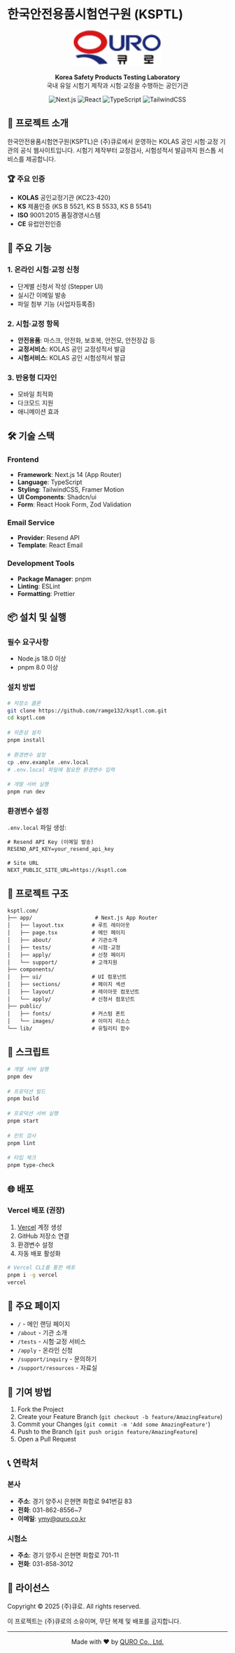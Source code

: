 # 한국안전용품시험연구원 (KSPTL)

<p align="center">
  <img src="public/quro_logo.png" alt="KSPTL Logo" width="200"/>
</p>

<p align="center">
  <strong>Korea Safety Products Testing Laboratory</strong><br>
  국내 유일 시험기 제작과 시험·교정을 수행하는 공인기관
</p>

<p align="center">
  <img src="https://img.shields.io/badge/Next.js-14.0-black?style=flat-square&logo=next.js" alt="Next.js"/>
  <img src="https://img.shields.io/badge/React-18.0-61DAFB?style=flat-square&logo=react" alt="React"/>
  <img src="https://img.shields.io/badge/TypeScript-5.0-3178C6?style=flat-square&logo=typescript" alt="TypeScript"/>
  <img src="https://img.shields.io/badge/TailwindCSS-3.4-06B6D4?style=flat-square&logo=tailwindcss" alt="TailwindCSS"/>
</p>

## 📌 프로젝트 소개

한국안전용품시험연구원(KSPTL)은 (주)큐로에서 운영하는 KOLAS 공인 시험·교정 기관의 공식 웹사이트입니다. 시험기 제작부터 교정검사, 시험성적서 발급까지 원스톱 서비스를 제공합니다.

### 🏆 주요 인증
- **KOLAS** 공인교정기관 (KC23-420)
- **KS** 제품인증 (KS B 5521, KS B 5533, KS B 5541)
- **ISO** 9001:2015 품질경영시스템
- **CE** 유럽안전인증

## 🚀 주요 기능

### 1. 온라인 시험·교정 신청
- 단계별 신청서 작성 (Stepper UI)
- 실시간 이메일 발송
- 파일 첨부 기능 (사업자등록증)

### 2. 시험·교정 항목
- **안전용품**: 마스크, 안전화, 보호복, 안전모, 안전장갑 등
- **교정서비스**: KOLAS 공인 교정성적서 발급
- **시험서비스**: KOLAS 공인 시험성적서 발급

### 3. 반응형 디자인
- 모바일 최적화
- 다크모드 지원
- 애니메이션 효과

## 🛠 기술 스택

### Frontend
- **Framework**: Next.js 14 (App Router)
- **Language**: TypeScript
- **Styling**: TailwindCSS, Framer Motion
- **UI Components**: Shadcn/ui
- **Form**: React Hook Form, Zod Validation

### Email Service
- **Provider**: Resend API
- **Template**: React Email

### Development Tools
- **Package Manager**: pnpm
- **Linting**: ESLint
- **Formatting**: Prettier

## 📦 설치 및 실행

### 필수 요구사항
- Node.js 18.0 이상
- pnpm 8.0 이상

### 설치 방법

```bash
# 저장소 클론
git clone https://github.com/ramge132/ksptl.com.git
cd ksptl.com

# 의존성 설치
pnpm install

# 환경변수 설정
cp .env.example .env.local
# .env.local 파일에 필요한 환경변수 입력

# 개발 서버 실행
pnpm run dev
```

### 환경변수 설정

`.env.local` 파일 생성:

```env
# Resend API Key (이메일 발송)
RESEND_API_KEY=your_resend_api_key

# Site URL
NEXT_PUBLIC_SITE_URL=https://ksptl.com
```

## 📁 프로젝트 구조

```
ksptl.com/
├── app/                    # Next.js App Router
│   ├── layout.tsx         # 루트 레이아웃
│   ├── page.tsx           # 메인 페이지
│   ├── about/             # 기관소개
│   ├── tests/             # 시험·교정
│   ├── apply/             # 신청 페이지
│   └── support/           # 고객지원
├── components/            
│   ├── ui/                # UI 컴포넌트
│   ├── sections/          # 페이지 섹션
│   ├── layout/            # 레이아웃 컴포넌트
│   └── apply/             # 신청서 컴포넌트
├── public/
│   ├── fonts/             # 커스텀 폰트
│   └── images/            # 이미지 리소스
└── lib/                   # 유틸리티 함수
```

## 🔧 스크립트

```bash
# 개발 서버 실행
pnpm dev

# 프로덕션 빌드
pnpm build

# 프로덕션 서버 실행
pnpm start

# 린트 검사
pnpm lint

# 타입 체크
pnpm type-check
```

## 🌐 배포

### Vercel 배포 (권장)

1. [Vercel](https://vercel.com) 계정 생성
2. GitHub 저장소 연결
3. 환경변수 설정
4. 자동 배포 활성화

```bash
# Vercel CLI를 통한 배포
pnpm i -g vercel
vercel
```

## 📝 주요 페이지

- `/` - 메인 랜딩 페이지
- `/about` - 기관 소개
- `/tests` - 시험·교정 서비스
- `/apply` - 온라인 신청
- `/support/inquiry` - 문의하기
- `/support/resources` - 자료실

## 🤝 기여 방법

1. Fork the Project
2. Create your Feature Branch (`git checkout -b feature/AmazingFeature`)
3. Commit your Changes (`git commit -m 'Add some AmazingFeature'`)
4. Push to the Branch (`git push origin feature/AmazingFeature`)
5. Open a Pull Request

## 📞 연락처

### 본사
- **주소**: 경기 양주시 은현면 화합로 941번길 83
- **전화**: 031-862-8556~7
- **이메일**: ymy@quro.co.kr

### 시험소
- **주소**: 경기 양주시 은현면 화합로 701-11
- **전화**: 031-858-3012

## 📄 라이선스

Copyright © 2025 (주)큐로. All rights reserved.

이 프로젝트는 (주)큐로의 소유이며, 무단 복제 및 배포를 금지합니다.

---

<p align="center">
  Made with ❤️ by <a href="https://quro.co.kr">QURO Co., Ltd.</a>
</p>
